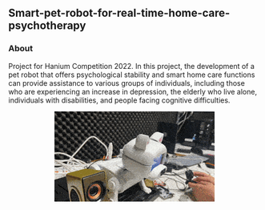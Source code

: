 ## Smart-pet-robot-for-real-time-home-care-psychotherapy

### About
Project for Hanium Competition 2022. 
In this project, the development of a pet robot that offers psychological stability and smart home care functions can provide assistance to various groups of individuals, 
including those who are experiencing an increase in depression, the elderly who live alone, individuals with disabilities, and people facing cognitive difficulties.

<p align="center">
  <img src="https://github.com/Changi-Im/Smart-pet-robot-for-real-time-home-care-psychotherapy/blob/master/demo.gif?raw=true"/>
</p>
